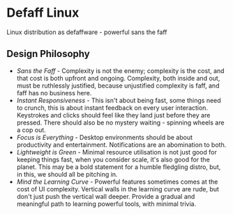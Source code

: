 # Defaff Linux
Linux distribution as defaffware - powerful sans the faff
## Design Philosophy
* *Sans the Faff* - Complexity is not the enemy; complexity is the cost, and that cost is both upfront and ongoing. Complexity, both inside and out, must be ruthlessly justified, because unjustified complexity is faff, and faff has no business here.
* *Instant Responsiveness* - This isn't about being fast, some things need to crunch, this is about instant feedback on every user interaction. Keystrokes and clicks should feel like they land just before they are pressed. There should also be no mystery waiting - spinning wheels are a cop out.
* *Focus is Everything* - Desktop environments should be about productivity and entertainment. Notifications are an abomination to both.
* *Lightweight is Green* - Minimal resource utilisation is not just good for keeping things fast, when you consider scale, it's also good for the planet. This may be a bold statement for a humble fledgling distro, but, in this, we should all be pitching in.
* *Mind the Learning Curve* - Powerful features sometimes comes at the cost of UI complexity. Vertical walls in the learning curve are rude, but don't just push the vertical wall deeper. Provide a gradual and meaningful path to learning powerful tools, with minimal trivia.
